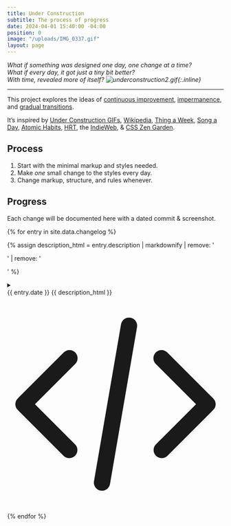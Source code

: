 ```yaml
---
title: Under Construction
subtitle: The process of progress
date: 2024-04-01 15:40:00 -04:00
position: 0
image: "/uploads/IMG_0337.gif"
layout: page
---
```


*What if something was designed one day, one change at a time?  
What if every day, it got just a tiny bit better?  
With time, revealed more of itself? ![underconstruction2.gif](/uploads/underconstruction2.gif){:.inline}*

---

This project explores the ideas of [continuous improvement](https://en.wikipedia.org/wiki/Kaizen), [impermanence](https://en.wikipedia.org/wiki/Wabi-sabi), and [gradual transitions](https://en.wikipedia.org/wiki/Gender_transition).

It’s inspired by [Under Construction GIFs](http://textfiles.com/underconstruction/), [Wikipedia](http://wikipedia.org), [Thing a Week](https://en.wikipedia.org/wiki/Thing_a_Week), [Song a Day](https://songaday.world), [Atomic Habits](https://jamesclear.com/atomic-habits), [HRT](https://en.wikipedia.org/wiki/Hormone_replacement_therapy), the [IndieWeb](https://indieweb.org), & [CSS Zen Garden](https://csszengarden.com).

## Process

1. Start with the minimal markup and styles needed.
2. Make *one* small change to the styles every day.
3. Change markup, structure, and rules whenever.

## Progress

Each change will be documented here with a dated commit & screenshot.

<section class="changelog">
  {% for entry in site.data.changelog %}

  {% assign description_html = entry.description | markdownify | remove: '<p>' | remove: '</p>' %}

  <details>
    <summary class="summary">
      <div class="time-description">
        <!-- Time and Description -->
        <time datetime="{{ entry.date | date_to_xmlschema }}">
          {{ entry.date }}
        </time>
        <span>{{ description_html }}</span>
      </div>
      <!-- GitHub Logo Link -->
      <a href="{{ entry.url }}" target="_blank" class="commit">
        <!-- Heroicons: code-bracket -->
        <svg xmlns="http://www.w3.org/2000/svg" viewBox="0 0 20 20" fill="currentColor" aria-hidden="true" data-slot="icon">
        <path fill-rule="evenodd" d="M6.28 5.22a.75.75 0 0 1 0 1.06L2.56 10l3.72 3.72a.75.75 0 0 1-1.06 1.06L.97 10.53a.75.75 0 0 1 0-1.06l4.25-4.25a.75.75 0 0 1 1.06 0Zm7.44 0a.75.75 0 0 1 1.06 0l4.25 4.25a.75.75 0 0 1 0 1.06l-4.25 4.25a.75.75 0 0 1-1.06-1.06L17.44 10l-3.72-3.72a.75.75 0 0 1 0-1.06ZM11.377 2.011a.75.75 0 0 1 .612.867l-2.5 14.5a.75.75 0 0 1-1.478-.255l2.5-14.5a.75.75 0 0 1 .866-.612Z" clip-rule="evenodd"/>
        </svg>
      </a>
    </summary>
    {% if entry.image %}
    <img src="{{ entry.image }}" alt="Change image for {{ entry.date }}">
    {% endif %}
    {% if entry.video %}
    <video autoplay loop>
      <source src="{{ entry.video }}" type="{{ entry.video_type }}">
    </video>
    {% endif %}
  </details>
  {% endfor %}
</section>